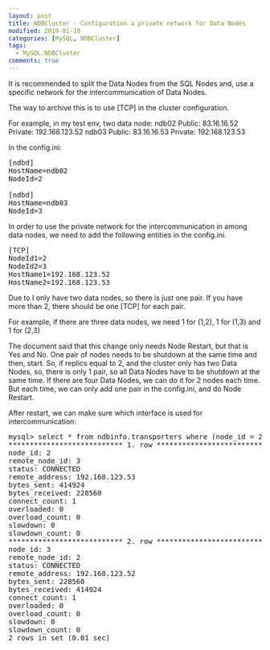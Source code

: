 ```yaml
---
layout: post
title: NDBCluster - Configuration a private network for Data Nodes
modified: 2019-01-10
categories: [MySQL, NDBCluster]
tags: 
  - MySQL.NDBCluster
comments: true
---
```

It is recommended to split the Data Nodes from the SQL Nodes and, use a specific network for the intercommunication of Data Nodes.

The way to archive this is to use [TCP] in the cluster configuration.

For example, in my test env, two data node:
  ndb02 Public: 83.16.16.52 Private: 192.168.123.52
  ndb03 Public: 83.16.16.53 Private: 192.168.123.53

In the config.ini:

<pre class="prettyprint lang-sql linenums=1 ">[ndbd]
HostName=ndb02
NodeId=2

[ndbd]
HostName=ndb03
NodeId=3
</pre>

In order to use the private network for the intercommunication in among data nodes, we need to add the following entities in the config.ini. 
<pre class="prettyprint lang-sql linenums=1 ">[TCP]
NodeId1=2
NodeId2=3
HostName1=192.168.123.52
HostName2=192.168.123.53
</pre>

Due to I only have two data nodes, so there is just one pair. If you have more than 2, there should be one [TCP] for each pair.

For example, if there are three data nodes, we need 1 for (1,2), 1 for (1,3) and 1 for (2,3)

The document said that this change only needs Node Restart, but that is Yes and No.
One pair of nodes needs to be shutdown at the same time and then, start.
So, if replics equal to 2, and the cluster only has two Data Nodes, so, there is only 1 pair, so all Data Nodes have to be shutdown at the same time.
If there are four Data Nodes, we can do it for 2 nodes each time. But each time, we can only add one pair in the config.ini, and do Node Restart.

After restart, we can make sure which interface is used for intercommunication:

<pre class="prettyprint lang-sql linenums=1 ">mysql> select * from ndbinfo.transporters where (node_id = 2 and remote_node_id = 3) or (node_id=3 and remote_node_id=2) \G
*************************** 1. row ***************************
node_id: 2
remote_node_id: 3
status: CONNECTED
remote_address: 192.168.123.53
bytes_sent: 414924
bytes_received: 228560
connect_count: 1
overloaded: 0
overload_count: 0
slowdown: 0
slowdown_count: 0
*************************** 2. row ***************************
node_id: 3
remote_node_id: 2
status: CONNECTED
remote_address: 192.168.123.52
bytes_sent: 228560
bytes_received: 414924
connect_count: 1
overloaded: 0
overload_count: 0
slowdown: 0
slowdown_count: 0
2 rows in set (0.01 sec)
</pre> 